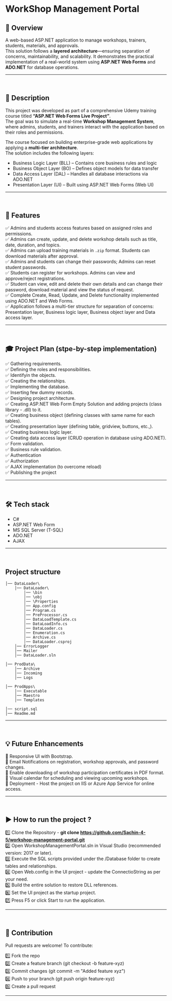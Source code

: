 # WorkShop Management Portal 

## 📖 Overview  
A web-based ASP.NET application to manage workshops, trainers, students, materials, and approvals.  
This solution follows a **layered architecture**—ensuring separation of concerns, maintainability, and scalability. It demonstrates the practical implementation of a real-world system using **ASP.NET Web Forms** and **ADO.NET** for database operations.

---
<br />


## 📘 Description
This project was developed as part of a comprehensive Udemy training course titled **“ASP.NET Web Forms Live Project”**.  
The goal was to simulate a real-time **Workshop Management System**, where admins, students, and trainers interact with the application based on their roles and permissions.

The course focused on building enterprise-grade web applications by applying a **multi-tier architecture**.  
The solution includes the following layers:
- Business Logic Layer (BLL) – Contains core business rules and logic  
- Business Object Layer (BO) – Defines object models for data transfer  
- Data Access Layer (DAL) – Handles all database interactions via ADO.NET  
- Presentation Layer (UI) – Built using ASP.NET Web Forms (Web UI)

---
<br />


## 🚀 Features  
✅ Admins and students access features based on assigned roles and permissions. <br />
✅ Admins can create, update, and delete workshop details such as title, date, duration, and topics. <br/>
✅ Admins can upload training materials in `.zip` format. Students can download materials after approval.<br/>
✅ Admins and students can change their passwords; Admins can reset student passwords.<br/>
✅ Students can register for workshops. Admins can view and approve/reject registrations.<br/>
✅ Student can view, edit and delete their own details and can change their password, download material and view the status of request.<br/>
✅ Complete Create, Read, Update, and Delete functionality implemented using ADO.NET and Web Forms.<br/>
✅ Application follows a multi-tier structure for separation of concerns: Presentation layer, Business logic layer, Business object layer and Data access layer.

---
<br />



## 🎓 Project Plan (stpe-by-step implementation)  
✅ Gathering requirements. <br />
✅ Defining the roles and responsibilities. <br/>
✅ Identifyin the objects.<br/>
✅ Creating the relationships.<br/>
✅ Implementing the database.<br/>
✅ Inserting few dummy records.<br/>
✅ Designing project architecture.<br/>
✅ Creating ASP.NET Web Form Empty Solution and adding projects (class library - .dll) to it.<br/>
✅ Creating business object (defining classes with same name for each tables).<br/>
✅ Creating presentation layer (defining table, gridview, buttons, etc.,).<br/>
✅ Creating business logic layer.<br/>
✅ Creating data access layer (CRUD operation in database using ADO.NET).<br/>
✅ Form validation.<br/>
✅ Business rule validation.<br/>
✅ Authentication <br/>
✅ Authorization <br/>
✅ AJAX implementation (to overcome reload) <br/>
✅ Publishing the project <br/>

---
<br />



## 🛠 Tech stack
- C#
- ASP.NET Web Form
- MS SQL Server (T-SQL)
- ADO.NET
- AJAX

---
<br />



## Project structure
```
│── DataLoader\
    │── DataLoader\
        │── \bin
        │── \obj
        │── \Properties
        │── App.config
        │── Program.cs
        │── PreProcessor.cs
        │── DataLoadTemplate.cs
        │── DataLoadInfo.cs
        │── DataLoader.cs
        │── Enumeration.cs
        │── Archive.cs
        │── DataLoader.csproj
    │── ErrorLogger
    │── Mailer
    │── DataLoader.sln

│── ProdData\  
    │── Archive
    │── Incoming
    │── Logs
    
│── ProdApps\
    │── Executable
    │── Maestro
    │── Templates
    
│── script.sql
│── Readme.md
```

---
<br />



## 💡 Future Enhancements
🔹 Responsive UI with Bootstrap. <br />
🔹 Email Notifications on registration, workshop approvals, and password changes. <br />
🔹 Enable downloading of workshop participation certificates in PDF format. <br />
🔹 Visual calendar for scheduling and viewing upcoming workshops. <br />
🔹 Deployment - Host the project on IIS or Azure App Service for online access.

---
<br />



## ▶️ How to run the project ?
1️⃣ Clone the Repository - <b>git clone https://github.com/Sachin-4-5/workshop-management-portal.git</b> <br />
2️⃣ Open WorkshopManagementPortal.sln in Visual Studio (recommended version: 2017 or later). <br />
3️⃣ Execute the SQL scripts provided under the /Database folder to create tables and relationships. <br />
4️⃣ Open Web.config in the UI project - update the ConnectioString as per your need. <br />
5️⃣ Build the entire solution to restore DLL references. <br />
6️⃣ Set the UI project as the startup project. <br >
7️⃣ Press F5 or click Start to run the application.

---
<br />



## 🤝 Contribution
Pull requests are welcome! To contribute:

1️⃣ Fork the repo <br />
2️⃣ Create a feature branch (git checkout -b feature-xyz) <br />
3️⃣ Commit changes (git commit -m "Added feature xyz") <br />
4️⃣ Push to your branch (git push origin feature-xyz) <br />
5️⃣ Create a pull request 

---
<br />
<br />



















